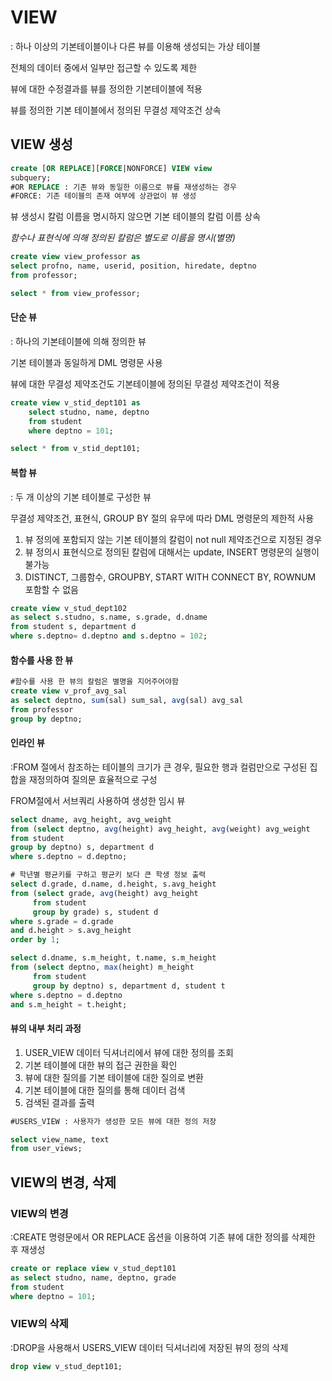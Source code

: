 # VIEW

: 하나 이상의 기본테이블이나 다른 뷰를 이용해 생성되는 가상 테이블

전체의 데이터 중에서 일부만 접근할 수 있도록 제한

뷰에 대한 수정결과를 뷰를 정의한 기본테이블에 적용

뷰를 정의한 기본 테이블에서 정의된 무결성 제약조건 상속

## VIEW 생성 

```sql
create [OR REPLACE][FORCE|NONFORCE] VIEW view
subquery;
#OR REPLACE : 기존 뷰와 동일한 이름으로 뷰를 재생성하는 경우
#FORCE: 기존 테이블의 존재 여부에 상관없이 뷰 생성
```

 뷰 생성시 칼럼 이름을 명시하지 않으면 기본 테이블의 칼럼 이름 상속

*함수나 표현식에 의해 정의된 칼럼은 별도로 이름을 명시(별명)*

```sql
create view view_professor as 
select profno, name, userid, position, hiredate, deptno
from professor;

select * from view_professor;
```



#### 단순 뷰

: 하나의 기본테이블에 의해 정의한 뷰

기본 테이블과 동일하게 DML 명령문 사용

뷰에 대한 무결성 제약조건도 기본테이블에 정의된 무결성 제약조건이 적용

```sql
create view v_stid_dept101 as
    select studno, name, deptno
    from student
    where deptno = 101;

select * from v_stid_dept101;
```



#### 복합 뷰

: 두 개 이상의 기본 테이블로 구성한 뷰

무결성 제약조건, 표현식, GROUP BY 절의 유무에 따라 DML 명령문의 제한적 사용

1) 뷰 정의에 포함되지 않는 기본 테이블의 칼럼이 not null 제약조건으로 지정된 경우
2) 뷰 정의시 표현식으로 정의된 칼럼에 대해서는 update, INSERT 명령문의 실행이 불가능
3) DISTINCT, 그룹함수, GROUPBY, START WITH CONNECT BY, ROWNUM 포함할 수 없음

```sql
create view v_stud_dept102
as select s.studno, s.name, s.grade, d.dname
from student s, department d
where s.deptno= d.deptno and s.deptno = 102;
```



#### 함수를 사용 한 뷰

```sql
#함수를 사용 한 뷰의 칼럼은 별명을 지어주어야함
create view v_prof_avg_sal
as select deptno, sum(sal) sum_sal, avg(sal) avg_sal
from professor
group by deptno;
```



#### 인라인 뷰

:FROM 절에서 참조하는 테이블의 크기가 큰 경우, 필요한 행과 컬럼만으로 구성된 집합을 재정의하여 질의문 효율적으로 구성

FROM절에서 서브쿼리 사용하여 생성한 임시 뷰

```sql
select dname, avg_height, avg_weight
from (select deptno, avg(height) avg_height, avg(weight) avg_weight
from student
group by deptno) s, department d
where s.deptno = d.deptno;

# 학년별 평균키를 구하고 평균키 보다 큰 학생 정보 출력
select d.grade, d.name, d.height, s.avg_height
from (select grade, avg(height) avg_height
     from student
     group by grade) s, student d
where s.grade = d.grade
and d.height > s.avg_height
order by 1;
```

```sql
select d.dname, s.m_height, t.name, s.m_height
from (select deptno, max(height) m_height
     from student
     group by deptno) s, department d, student t
where s.deptno = d.deptno
and s.m_height = t.height;
```



#### 뷰의 내부 처리 과정

1) USER_VIEW 데이터 딕셔너리에서 뷰에 대한 정의를 조회
2) 기본 테이블에 대한 뷰의 접근 권한을 확인
3) 뷰에 대한 질의를 기본 테이블에 대한 질의로 변환
4) 기본 테이블에 대한 질의를 통해 데이터 검색
5) 검색된 결과를 출력

```sql
#USERS_VIEW : 사용자가 생성한 모든 뷰에 대한 정의 저장

select view_name, text
from user_views;
```



## VIEW의 변경, 삭제

### VIEW의 변경

:CREATE 명령문에서 OR REPLACE 옵션을 이용하여 기존 뷰에 대한 정의를 삭제한 후 재생성

```sql
create or replace view v_stud_dept101
as select studno, name, deptno, grade
from student
where deptno = 101;
```



### VIEW의 삭제

:DROP을 사용해서 USERS_VIEW 데이터 딕셔너리에 저장된 뷰의 정의 삭제

```sql
drop view v_stud_dept101;
```

